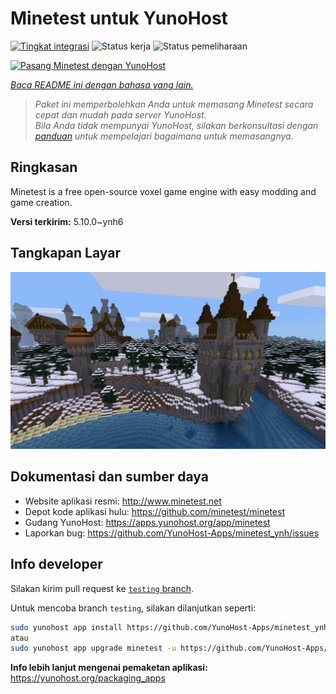 <!--
N.B.: README ini dibuat secara otomatis oleh <https://github.com/YunoHost/apps/tree/master/tools/readme_generator>
Ini TIDAK boleh diedit dengan tangan.
-->

# Minetest untuk YunoHost

[![Tingkat integrasi](https://apps.yunohost.org/badge/integration/minetest)](https://ci-apps.yunohost.org/ci/apps/minetest/)
![Status kerja](https://apps.yunohost.org/badge/state/minetest)
![Status pemeliharaan](https://apps.yunohost.org/badge/maintained/minetest)

[![Pasang Minetest dengan YunoHost](https://install-app.yunohost.org/install-with-yunohost.svg)](https://install-app.yunohost.org/?app=minetest)

*[Baca README ini dengan bahasa yang lain.](./ALL_README.md)*

> *Paket ini memperbolehkan Anda untuk memasang Minetest secara cepat dan mudah pada server YunoHost.*  
> *Bila Anda tidak mempunyai YunoHost, silakan berkonsultasi dengan [panduan](https://yunohost.org/install) untuk mempelajari bagaimana untuk memasangnya.*

## Ringkasan

Minetest is a free open-source voxel game engine with easy modding and game creation.


**Versi terkirim:** 5.10.0~ynh6

## Tangkapan Layar

![Tangkapan Layar pada Minetest](./doc/screenshots/screenshot.jpg)

## Dokumentasi dan sumber daya

- Website aplikasi resmi: <http://www.minetest.net>
- Depot kode aplikasi hulu: <https://github.com/minetest/minetest>
- Gudang YunoHost: <https://apps.yunohost.org/app/minetest>
- Laporkan bug: <https://github.com/YunoHost-Apps/minetest_ynh/issues>

## Info developer

Silakan kirim pull request ke [`testing` branch](https://github.com/YunoHost-Apps/minetest_ynh/tree/testing).

Untuk mencoba branch `testing`, silakan dilanjutkan seperti:

```bash
sudo yunohost app install https://github.com/YunoHost-Apps/minetest_ynh/tree/testing --debug
atau
sudo yunohost app upgrade minetest -u https://github.com/YunoHost-Apps/minetest_ynh/tree/testing --debug
```

**Info lebih lanjut mengenai pemaketan aplikasi:** <https://yunohost.org/packaging_apps>
